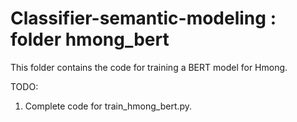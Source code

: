 # Classifier-semantic-modeling : folder hmong_bert

This folder contains the code for training a BERT model for Hmong.

TODO:
1. Complete code for train_hmong_bert.py.
